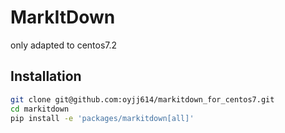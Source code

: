 # MarkItDown
only adapted to centos7.2 
## Installation
```bash
git clone git@github.com:oyjj614/markitdown_for_centos7.git
cd markitdown
pip install -e 'packages/markitdown[all]'
```


